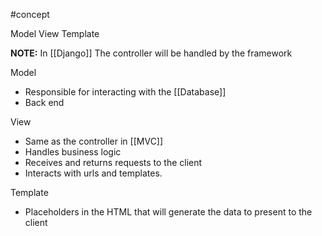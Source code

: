 #concept

Model View Template

**NOTE:** In [[Django]] The controller will be handled by the framework

Model 
- Responsible for interacting with the [[Database]] 
- Back end

View
- Same as the controller in [[MVC]]
- Handles business logic
- Receives and returns requests to the client
- Interacts with urls and templates.

Template
- Placeholders in the HTML that will generate the data to present to the client



